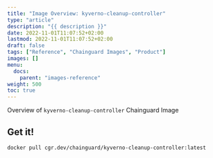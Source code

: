```yaml
---
title: "Image Overview: kyverno-cleanup-controller"
type: "article"
description: "{{ description }}"
date: 2022-11-01T11:07:52+02:00
lastmod: 2022-11-01T11:07:52+02:00
draft: false
tags: ["Reference", "Chainguard Images", "Product"]
images: []
menu:
  docs:
    parent: "images-reference"
weight: 500
toc: true
---
```


Overview of `kyverno-cleanup-controller` Chainguard Image


## Get it!

```
docker pull cgr.dev/chainguard/kyverno-cleanup-controller:latest
```

